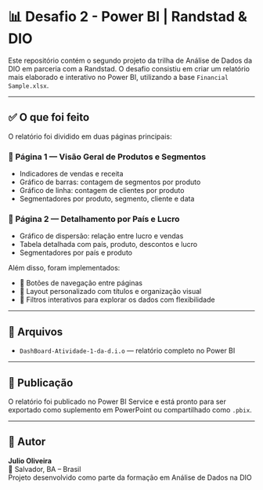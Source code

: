 # 📊 Desafio 2 - Power BI | Randstad & DIO

Este repositório contém o segundo projeto da trilha de Análise de Dados da DIO em parceria com a Randstad. O desafio consistiu em criar um relatório mais elaborado e interativo no Power BI, utilizando a base `Financial Sample.xlsx`.

---

## ✅ O que foi feito

O relatório foi dividido em duas páginas principais:

### 🔹 Página 1 — Visão Geral de Produtos e Segmentos
- Indicadores de vendas e receita
- Gráfico de barras: contagem de segmentos por produto
- Gráfico de linha: contagem de clientes por produto
- Segmentadores por produto, segmento, cliente e data

### 🔹 Página 2 — Detalhamento por País e Lucro
- Gráfico de dispersão: relação entre lucro e vendas
- Tabela detalhada com país, produto, descontos e lucro
- Segmentadores por país e produto

Além disso, foram implementados:

- 🔘 Botões de navegação entre páginas
- 🎨 Layout personalizado com títulos e organização visual
- 📌 Filtros interativos para explorar os dados com flexibilidade

---

## 📁 Arquivos

- `DashBoard-Atividade-1-da-d.i.o` — relatório completo no Power BI

---

## 🚀 Publicação

O relatório foi publicado no Power BI Service e está pronto para ser exportado como suplemento em PowerPoint ou compartilhado como `.pbix`.

---

## 👤 Autor

**Julio Oliveira**  
📍 Salvador, BA – Brasil  
Projeto desenvolvido como parte da formação em Análise de Dados na DIO



